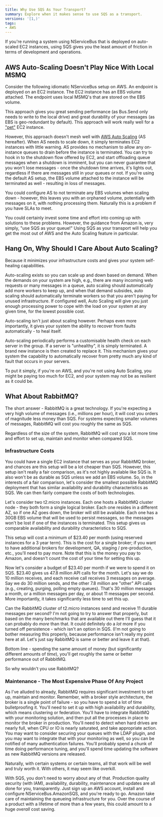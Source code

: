 ```yaml
---
title: Why Use SQS As Your Transport?
summary: Explore when it makes sense to use SQS as a transport.
versions: '[1,)'
tags:
- AWS
---
```


If you're running a system using NServiceBus that is deployed on auto-scaled EC2 instances, using SQS gives you the least amount of friction in terms of development and operations.

## AWS Auto-Scaling Doesn't Play Nice With Local MSMQ

Consider the following idiomatic NServiceBus setup on AWS. An endpoint is deployed on an EC2 instance. The EC2 instance has an EBS volume attached. The endpoint uses local MSMQ's that are stored on the EBS volume. 

This approach gives you great sending performance (as Bus.Send only needs to write to the local drive) and great durability of your messages (as EBS is geo-redundant by default). This approach will work really well for a ["pet"](http://www.lauradhamilton.com/servers-pets-versus-cattle) EC2 instance.

However, this approach doesn't mesh well with [AWS Auto Scaling](http://aws.amazon.com/autoscaling/) (AS hereafter). When AS needs to scale down, it simply terminates EC2 instances with little warning. AS provides no mechanism to allow any on-instance queues to drain before the instance is terminated. You can try to hook in to the shutdown flow offered by EC2, and start offloading queue messages when a shutdown is imminent, but you can never guarantee that you won't lose messages - once the shutdown time arrives, it's lights out, regardless if there are messages still in your queues or not.  If you're using the default AS setup, the EBS volume attached to the instance will be terminated as well - resulting in loss of messages.

You could configure AS to not terminate any EBS volumes when scaling down - however, this leaves you with an orphaned volume, potentially with messages on it, with nothing processing them. Naturally this is a problem if you have SLAs to meet.

You could certainly invest some time and effort into coming up with solutions to these problems. However, the guidance from Amazon is, very simply, "use SQS as your queue!" Using SQS as your transport will help you get the most out of AWS and the Auto Scaling feature in particular.

## Hang On, Why Should I Care About Auto Scaling?

Because it minimizes your infrastructure costs and gives your system self-healing capabilities.

Auto-scaling exists so you can scale up and down based on demand. When the demands on your system are high, e.g., there are many incoming web requests or many messages in a queue, auto scaling should automatically add more workers to keep up, and when that demand subsides, auto scaling should automatically terminate workers so that you aren't paying for unused infrastructure. If configured well, Auto Scaling will give you just enough processing power to cope with the load on your system at any given time, for the lowest possible cost.

Auto-scaling isn't just about scaling however. Perhaps even more importantly, it gives your system the ability to recover from faults automatically - to heal itself.

Auto-scaling periodically performs a customisable health check on each server in the group. If a server is "unhealthy", it is simply terminated. A brand new instance is then created to replace it. This mechanism gives your system the capability to automatically recover from pretty much any kind of fault that occurs in your servers.

To put it simply, if you're on AWS, and you're not using Auto Scaling, you might be paying too much for EC2, and your system may not be as resilient as it could be.

## What About RabbitMQ?

The short answer - RabbitMQ is a great technology. If you're expecting a very high volume of messages (i.e., millions per hour), it will cost you orders of magnitude less money than SQS. For systems expecting smaller volumes of messages, RabbitMQ will cost you roughly the same as SQS. 

Regardless of the size of the system, RabbitMQ will cost you a lot more time and effort to set up, maintain and monitor when compared SQS. 

### Infrastructure Costs

You could have a single EC2 instance that serves as your RabbitMQ broker, and chances are this setup will be a lot cheaper than SQS. However, this setup isn't really a fair comparison, as it's not highly available like SQS is. It also won't be as durable as SQS unless we add an EBS volume. So, in the interests of a fair comparison, let's consider the smallest possible RabbitMQ deployment that has similar availability and durability characteristics as SQS. We can then fairly compare the costs of both technologies.

Let's consider two t2.micro instances. Each one hosts a RabbitMQ cluster node - they both form a single logical broker. Each one resides in a different AZ, so if one AZ goes down, the broker will still be available. Each one has a 30GB EBS volume that will be used to persist messages, so the messages won't be lost if one of the instances is terminated. This setup gives us comparable availability and durability characteristics to SQS.

This setup will cost a minimum of $23.40 per month (using reserved instances for a 3 year term). This is the cost for a single broker; if you want to have additional brokers for development, QA, staging / pre-production, etc., you'll need to pay more. Note that this is the money you pay to Amazon, and doesn't count the cost of your time for setting this up.

Now let's consider a budget of $23.40 per month if we were to spend it on SQS. $23.40 gives us 47.8 million API calls for the month. Let's say we do 10 million receives, and each receive call receives 3 messages on average. Say we do 30 million sends, and the other 7.8 million are "other" API calls (e.g., creating, purging, polling empty queues). That's 30 million messages a month, or a million messages per day, or about 11 messages per second. More importantly, it takes significantly less time to set this up. 

Can the RabbitMQ cluster of t2.micro instances send and receive 11 durable messages per second? I'm not going to try to answer that properly, but based on the many benchmarks that are available out there I'll guess that it can probably do *more* than that. It could definitely do a *lot* more if you turned off persistence - which isn't an option in SQS. (I'm not going to bother measuring this properly, because performance isn't really my point here at all. Let's just say RabbitMQ is same or better and leave it at that). 

Bottom line - spending the same amount of money (but significantly different amounts of *time*), you'll get roughly the same or better performance out of RabbitMQ.

So why wouldn't you use RabbitMQ?

### Maintenance - The Most Expensive Phase Of Any Project

As I've alluded to already, RabbitMQ requires significant investment to set up, maintain and monitor. Remember, with a broker style architecture, the broker is a single point of failure - so you have to spend a lot of time bulletproofing it. You'll need to set it up with high availability and durability, which means clustering or federation. You'll have to integrate RabbitMQ with your monitoring solution, and then put all the processes in place to monitor the broker in production. You'll need to detect when hard drives are nearly full, when CPU or IO is nearly saturated, and take appropriate action.  You may want to consider securing your queues with the LDAP plugin, and you may want to integrate that with your monitoring as well, so you can be notified of many authentication failures. You'll probably spend a chunk of time doing performance tuning, and you'll spend time updating the software as new RabbitMQ versions are released. 

Naturally, with certain systems or certain teams, all that work will be well and truly worth it. With others, it may seem like overkill.

With SQS, you don't need to worry about any of that. Production quality security (with IAM), availability, durability, maintenance and updates are all done for you, transparently. Just sign up an AWS account, install and configure NServiceBus.AmazonSQS, and you're ready to go. Amazon take care of maintaining the queueing infrastructure for you. Over the course of a product with a lifetime of more than a few years, this could amount to a huge *overall* cost saving.